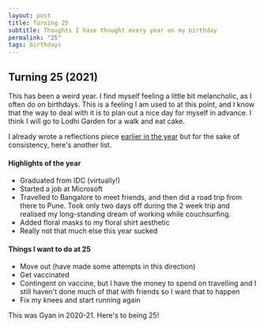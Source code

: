 ```yaml
---
layout: post
title: Turning 25
subtitle: Thoughts I have thought every year on my birthday
permalink: "25"
tags: birthdays
---
```


## Turning 25 (2021)
This has been a weird year. I find myself feeling a little bit melancholic, as I often do on birthdays. This is a feeling I am used to at this point, and I know that the way to deal with it is to plan out a nice day for myself in advance. I think I will go to Lodhi Garden for a walk and eat cake.

I already wrote a reflections piece [earlier in the year](/hindsight-in-2020) but for the sake of consistency, here's another list.

#### Highlights of the year
- Graduated from IDC (virtually!)
- Started a job at Microsoft
- Travelled to Bangalore to meet friends, and then did a road trip from there to Pune. Took only two days off during the 2 week trip and realised my long-standing dream of working while couchsurfing.
- Added floral masks to my floral shirt aesthetic
- Really not that much else this year sucked

#### Things I want to do at 25
- Move out (have made some attempts in this direction)
- Get vaccinated
- Contingent on vaccine, but I have the money to spend on travelling and I still haven't done much of that with friends so I want that to happen
- Fix my knees and start running again

This was Gyan in 2020-21. Here's to being 25!